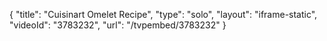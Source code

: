 {
    "title": "Cuisinart Omelet Recipe",
    "type": "solo",
    "layout": "iframe-static",
    "videoId": "3783232",
    "url": "\/tvpembed\/3783232"
}